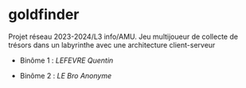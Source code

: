 # goldfinder 


Projet réseau 2023-2024/L3 info/AMU. Jeu multijoueur de collecte de trésors dans un labyrinthe avec une architecture 
client-serveur 


- Binôme 1 : *LEFEVRE  Quentin* 

- Binôme 2 : *LE Bro Anonyme*


